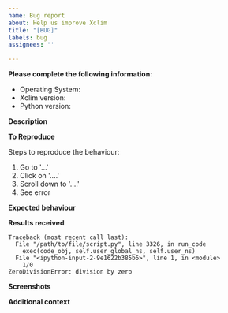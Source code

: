 ```yaml
---
name: Bug report
about: Help us improve Xclim
title: "[BUG]"
labels: bug
assignees: ''

---
```


**Please complete the following information:**
 - Operating System:
 - Xclim version:
 - Python version:

**Description**
<!--Describe what you were trying to get done.
Tell us what happened, what went wrong, and what you expected to happen.-->

**To Reproduce**
<!--Paste the command(s) you ran and the output.
If there was a crash, please include the traceback below.-->
Steps to reproduce the behaviour:
1. Go to '...'
2. Click on '....'
3. Scroll down to '....'
4. See error

**Expected behaviour**
<!--A clear and concise description of what you expected to happen.-->

**Results received**
<!--Paste the output or the stack trace of the problem you experienced here.-->
```
Traceback (most recent call last):
  File "/path/to/file/script.py", line 3326, in run_code
    exec(code_obj, self.user_global_ns, self.user_ns)
  File "<ipython-input-2-9e1622b385b6>", line 1, in <module>
    1/0
ZeroDivisionError: division by zero
```

**Screenshots**
<!--If applicable, add screenshots to help explain your problem.-->

**Additional context**
<!--Add any other context about the problem here.-->
